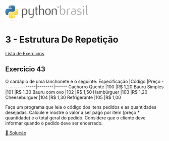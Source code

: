 ![pythonbrasil_logo](../../logo_pythonBrasil.png)

# 3 - Estrutura De Repetição 
[Lista de Exercícios](../../README.md)

## Exercício 43

O cardápio de uma lanchonete é o seguinte:
Especificação   |Código  |Preço
----------------|--------|------
Cachorro Quente |100     |R$ 1,20
Bauru Simples   |101     |R$ 1,30
Bauru com ovo   |102     |R$ 1,50
Hambúrguer      |103     |R$ 1,20
Cheeseburguer   |104     |R$ 1,30
Refrigerante    |105     |R$ 1,00

Faça um programa que leia o código dos itens pedidos e as quantidades desejadas. Calcule e mostre o valor a ser pago por item (preço * quantidade) e o total geral do pedido. Considere que o cliente deve informar quando o pedido deve ser encerrado.

[:page_with_curl: Solução](__init__.py)
